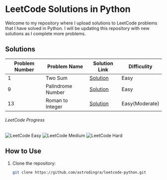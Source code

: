 # LeetCode Solutions in Python

Welcome to my repository where I upload solutions to LeetCode problems that I have solved in Python. I will be updating this repository with new solutions as I complete more problems.

## Solutions

| Problem Number | Problem Name      | Solution Link                   | Difficulity |
|----------------|-------------------|---------------------------------|-------------|
| 1              | Two Sum           | [Solution](two_sum.py) |Easy|
| 9              | Palindrome Number | [Solution](palindrome_number.py) |Easy|
|13|Roman to Integer|[Solution](roman-integer.py)|Easy(Moderate)|
<!-- Add more rows as you solve more problems -->
###### LeetCode Progress

![LeetCode Easy](https://img.shields.io/badge/LeetCode%20Easy-3-green)
![LeetCode Medium](https://img.shields.io/badge/LeetCode%20Medium-0-orange)
![LeetCode Hard](https://img.shields.io/badge/LeetCode%20Hard-0-red)


## How to Use

1. Clone the repository:
   ```sh
   git clone https://github.com/astrodingra/leetcode-python.git
